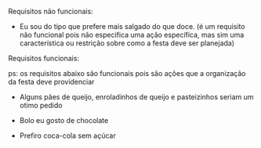 Requisitos não funcionais:

- Eu sou do tipo que prefere mais salgado do que doce. (é um requisito não funcional pois não especifica uma ação específica, mas sim uma característica ou restrição sobre como a festa deve ser planejada)

Requisitos funcionais:

ps: os requisitos abaixo são funcionais pois são ações que a organização da festa deve providenciar

- Alguns pães de queijo, enroladinhos de queijo e pasteizinhos seriam um otimo pedido

- Bolo eu gosto de chocolate

- Prefiro coca-cola sem açúcar
